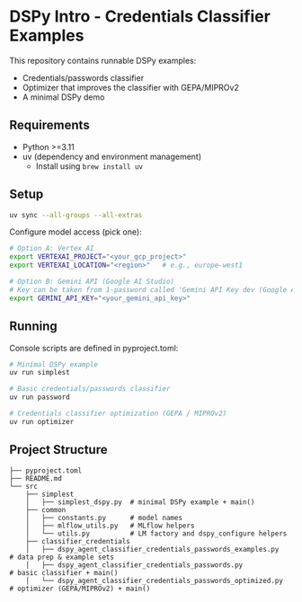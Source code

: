 # DSPy Intro - Credentials Classifier Examples

This repository contains runnable DSPy examples:

- Credentials/passwords classifier
- Optimizer that improves the classifier with GEPA/MIPROv2
- A minimal DSPy demo

## Requirements

- Python >=3.11
- uv (dependency and environment management)
  - Install using `brew install uv`

## Setup

```bash
uv sync --all-groups --all-extras 
```

Configure model access (pick one):

```bash
# Option A: Vertex AI
export VERTEXAI_PROJECT="<your_gcp_project>"
export VERTEXAI_LOCATION="<region>"   # e.g., europe-west1

# Option B: Gemini API (Google AI Studio)
# Key can be taken from 1-password called 'Gemini API Key dev (Google AI Studio)'
export GEMINI_API_KEY="<your_gemini_api_key>"
```

## Running

Console scripts are defined in pyproject.toml:

```bash
# Minimal DSPy example
uv run simplest

# Basic credentials/passwords classifier
uv run password

# Credentials classifier optimization (GEPA / MIPROv2)
uv run optimizer
```

## Project Structure

```
├── pyproject.toml
├── README.md
└── src
    ├── simplest
    │   ├── simplest_dspy.py  # minimal DSPy example + main()
    ├── common
    │   ├── constants.py      # model names
    │   ├── mlflow_utils.py   # MLflow helpers
    │   └── utils.py          # LM factory and dspy_configure helpers
    ├── classifier_credentials
    │   ├── dspy_agent_classifier_credentials_passwords_examples.py   # data prep & example sets
    │   ├── dspy_agent_classifier_credentials_passwords.py            # basic classifier + main()
    │   └── dspy_agent_classifier_credentials_passwords_optimized.py  # optimizer (GEPA/MIPROv2) + main()
```
